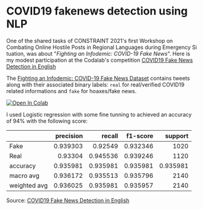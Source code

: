# COVID19 fakenews detection using NLP

One of the shared tasks of CONSTRAINT 2021's first Workshop on Combating Online Hostile Posts in Regional Languages during Emergency Si​tuation, was about  "*Fighting an Infodemic: COVID-19 Fake News*". Here is my modest participation at the Codalab's competition [COVID19 Fake News Detection in English](https://competitions.codalab.org/competitions/26655#learn_the_details)

The [Fighting an Infodemic: COVID-19 Fake News Dataset](https://arxiv.org/abs/2011.03327) contains tweets along with their associated binary labels: `real` for real/verified COVID19 related informations and `fake` for hoaxes/fake news. 

[![Open In Colab](https://colab.research.google.com/assets/colab-badge.svg)](https://colab.research.google.com/github/Sithlord-dev/COVID19_fakenews_detection_using_NLP/blob/main/Covid19_fakenews_detection_using_NLP.ipynb)

I used Logistic regression with some fine tunning to achieved an accuracy of 94% with the following score: 

|              |   precision |   recall |   f1-score |     support |
|:-------------|------------:|---------:|-----------:|------------:|
| Fake         |    0.939303 | 0.92549  |   0.932346 | 1020        |
| Real         |    0.93304  | 0.945536 |   0.939246 | 1120        |
| accuracy     |    0.935981 | 0.935981 |   0.935981 |    0.935981 |
| macro avg    |    0.936172 | 0.935513 |   0.935796 | 2140        |
| weighted avg |    0.936025 | 0.935981 |   0.935957 | 2140        |


Source: [COVID19 Fake News Detection in English](https://competitions.codalab.org/competitions/26655#learn_the_details)
